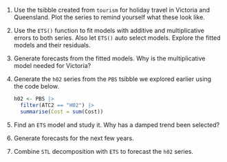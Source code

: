 1. Use the tsibble created from `tourism` for holiday travel in Victoria and Queensland. Plot the series to remind yourself what these look like.

2. Use the `ETS()` function to fit models with additive and multiplicative errors to both series. Also let `ETS()` auto select models. Explore the fitted models and their residuals. 

3. Generate forecasts from the fitted models. Why is the multiplicative model needed for Victoria? 

4. Generate the `h02` series from the `PBS` tsibble we explored earlier using the code below.

    ```r
    h02 <- PBS |>
      filter(ATC2 == "H02") |>
      summarise(Cost = sum(Cost))
    ```
5. Find an `ETS` model and study it. Why has a damped trend been selected? 

6. Generate forecasts for the next few years. 

7. Combine `STL` decomposition with `ETS` to forecast the `h02` series.

